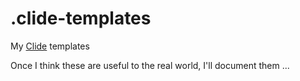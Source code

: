 .clide-templates
================

My [Clide][] templates

Once I think these are useful to the real world, I'll document them ...

[clide]: https://github.com/remi/clide
